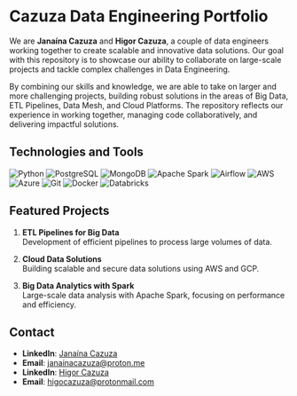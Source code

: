 # Cazuza Data Engineering Portfolio

We are **Janaína Cazuza** and **Higor Cazuza**, a couple of data engineers working together to create scalable and innovative data solutions. Our goal with this repository is to showcase our ability to collaborate on large-scale projects and tackle complex challenges in Data Engineering.

By combining our skills and knowledge, we are able to take on larger and more challenging projects, building robust solutions in the areas of Big Data, ETL Pipelines, Data Mesh, and Cloud Platforms. The repository reflects our experience in working together, managing code collaboratively, and delivering impactful solutions.

## Technologies and Tools
![Python](https://img.shields.io/badge/Python-3776AB?style=for-the-badge&logo=python&logoColor=white)
![PostgreSQL](https://img.shields.io/badge/PostgreSQL-336791?style=for-the-badge&logo=postgresql&logoColor=white)
![MongoDB](https://img.shields.io/badge/MongoDB-47A248?style=for-the-badge&logo=mongodb&logoColor=white)
![Apache Spark](https://img.shields.io/badge/Apache%20Spark-E25A1C?style=for-the-badge&logo=apache-spark&logoColor=white)
![Airflow](https://img.shields.io/badge/Airflow-017C7B?style=for-the-badge&logo=apache-airflow&logoColor=white)
![AWS](https://img.shields.io/badge/AWS-232F3E?style=for-the-badge&logo=amazonaws&logoColor=white)
![Azure](https://img.shields.io/badge/Azure-0089D6?style=for-the-badge&logo=microsoft-azure&logoColor=white)
![Git](https://img.shields.io/badge/Git-F05033?style=for-the-badge&logo=git&logoColor=white)
![Docker](https://img.shields.io/badge/Docker-2496ED?style=for-the-badge&logo=docker&logoColor=white)
![Databricks](https://img.shields.io/badge/Databricks-FF4F00?style=for-the-badge&logo=databricks&logoColor=white)

## Featured Projects
   
1. **ETL Pipelines for Big Data**  
   Development of efficient pipelines to process large volumes of data.

2. **Cloud Data Solutions**  
   Building scalable and secure data solutions using AWS and GCP.

3. **Big Data Analytics with Spark**  
   Large-scale data analysis with Apache Spark, focusing on performance and efficiency.

## Contact


- **LinkedIn**: [Janaína Cazuza](https://www.linkedin.com/in/janainacazuza)
- **Email**: janainacazuza@proton.me
- **LinkedIn**: [Higor Cazuza](https://www.linkedin.com/in/higor-cazuza)  
- **Email**: higocazuza@protonmail.com

